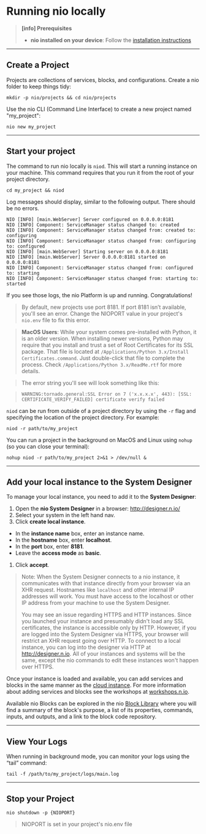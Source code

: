# Running nio locally

>**[info] Prerequisites**
>
>* **nio installed on your device**: Follow the [installation instructions](/installation)

---
## Create a Project

Projects are collections of services, blocks, and configurations. Create a nio folder to keep things tidy:
```
mkdir -p nio/projects && cd nio/projects
```
Use the nio CLI (Command Line Interface) to create a new project named "my_project":
```
nio new my_project
```

---
## Start your project

The command to run nio locally is `niod`. This will start a running instance on your machine. This command requires that you run it from the root of your project directory.

```
cd my_project && niod
```
Log messages should display, similar to the following output. There should be no errors.

```
NIO [INFO] [main.WebServer] Server configured on 0.0.0.0:8181
NIO [INFO] Component: ServiceManager status changed to: created
NIO [INFO] Component: ServiceManager status changed from: created to: configuring
NIO [INFO] Component: ServiceManager status changed from: configuring to: configured
NIO [INFO] [main.WebServer] Starting server on 0.0.0.0:8181
NIO [INFO] [main.WebServer] Server 0.0.0.0:8181 started on 0.0.0.0:8181
NIO [INFO] Component: ServiceManager status changed from: configured to: starting
NIO [INFO] Component: ServiceManager status changed from: starting to: started
```

If you see those logs, the nio Platform is up and running. Congratulations!

>By default, new projects use port 8181. If port 8181 isn’t available, you'll see an error. Change the NIOPORT value in your project's `nio.env` file to fix this error.

>**MacOS Users**: While your system comes pre-installed with Python, it is an older version. When installing newer versions, Python may require that you install and trust a set of Root Certificates for its SSL package. That file is located at `/Applications/Python 3.x/Install Certificates.command`. Just double-click that file to complete the process. Check `/Applications/Python 3.x/ReadMe.rtf` for more details.

>The error string you'll see will look something like this:

>```WARNING:tornado.general:SSL Error on 7 ('x.x.x.x', 443): [SSL: CERTIFICATE_VERIFY_FAILED] certificate verify failed```

`niod` can be run from outside of a project directory by using the `-r` flag and specifying the location of the project directory. For example:

```
niod -r path/to/my_project
```
You can run a project in the background on MacOS and Linux using `nohup` (so you can close your terminal):
```
nohup niod -r path/to/my_project 2>&1 > /dev/null &
```

---
## Add your local instance to the System Designer

To manage your local instance, you need to add it to the **System Designer**:

1. Open the **nio System Designer** in a browser: http://designer.n.io/
1. Select your system in the left hand nav.
1. Click **create local instance**.
  * In the **instance name** box, enter an instance name.
  * In the **hostname** box, enter **localhost**.
  * In the **port** box, enter **8181**.
  * Leave the **access mode** as **basic**.
1. Click **accept**.

> Note: When the System Designer connects to a nio instance, it communicates with that instance directly from your browser via an XHR request. Hostnames like `localhost` and other internal IP addresses will work. You must have access to the localhost or other IP address from your machine to use the System Designer.
>
>You may see an issue regarding HTTPS and HTTP instances. Since you launched your instance and presumably didn't load any SSL certificates, the instance is accessible only by HTTP. However, if you are logged into the System Designer via HTTPS, your browser will restrict an XHR request going over HTTP. To connect to a local instance, you can log into the designer via HTTP at http://designer.n.io. All of your instances and systems will be the same, except the nio commands to edit these instances won't happen over HTTPS.

Once your instance is loaded and available, you can add services and blocks in the same manner as the [cloud instance](https://docs.n.io/running-nio/in-the-cloud.html). For more information about adding services and blocks see the workshops at [workshops.n.io](https://workshops.n.io).

Available nio Blocks can be explored in the nio [Block Library](https://blocks.n.io) where you will find a summary of the block's purpose, a list of its properties, commands, inputs, and outputs, and a link to the block code repository.

---
## View Your Logs

When running in background mode, you can monitor your logs using the “tail” command:
```
tail -f /path/to/my_project/logs/main.log
```

---
## Stop your Project

```
nio shutdown -p {NIOPORT}
```
> NIOPORT is set in your project's nio.env file
